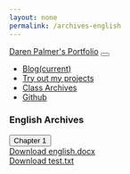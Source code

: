```yaml
---
layout: none
permalink: /archives-english
---
```


<meta name="viewport" content="width=device-width, initial-scale=1, shrink-to-fit=no">
<script src="https://code.jquery.com/jquery-3.2.1.slim.min.js" integrity="sha384-KJ3o2DKtIkvYIK3UENzmM7KCkRr/rE9/Qpg6aAZGJwFDMVNA/GpGFF93hXpG5KkN" crossorigin="anonymous"></script>
<script src="https://cdnjs.cloudflare.com/ajax/libs/popper.js/1.12.9/umd/popper.min.js" integrity="sha384-ApNbgh9B+Y1QKtv3Rn7W3mgPxhU9K/ScQsAP7hUibX39j7fakFPskvXusvfa0b4Q" crossorigin="anonymous"></script>
<script src="https://maxcdn.bootstrapcdn.com/bootstrap/4.0.0/js/bootstrap.min.js" integrity="sha384-JZR6Spejh4U02d8jOt6vLEHfe/JQGiRRSQQxSfFWpi1MquVdAyjUar5+76PVCmYl" crossorigin="anonymous"></script>
<link rel="stylesheet" href="https://stackpath.bootstrapcdn.com/bootstrap/4.5.2/css/bootstrap.min.css" integrity="sha384-JcKb8q3iqJ61gNV9KGb8thSsNjpSL0n8PARn9HuZOnIxN0hoP+VmmDGMN5t9UJ0Z" crossorigin="anonymous">
<link rel="stylesheet" href="/Archive-pages/archive-pages.css" type="text/css">

<nav class="navbar navbar-expand-xl navbar-dark bg-dark">
    <a class="navbar-brand" href="/">Daren Palmer's Portfolio</a> 
    <button class="navbar-toggler" type="button" data-toggle="collapse" data-target="#navbarSupportedContent" aria-controls="navbarSupportedContent" aria-expanded="false" aria-label="Toggle navigation">
    <span class="navbar-toggler-icon"></span>
  </button> 
    <div class="collapse navbar-collapse" id="navbarSupportedContent">
      <ul class="navbar-nav mr-auto">
        <li class="nav-item active">
          <a class="nav-link" href="blog/">Blog<span class="sr-only">(current)</span></a>
        </li>
        <li class="nav-item active">
          <a class="nav-link" href="/">Try out my projects</a>
        </li>
        <li class="nav-item active">
          <a class="nav-link" href="archives">Class Archives</a>
        </li>
        <li class="nav-item active">
          <a class="nav-link" href="https://github.com/colleserre" target="_blank">Github</a>
        </li>
      </ul>
    </div>
  </nav>

<h3>English Archives</h3>

<div class="dropdown">
  <button class="btn btn-secondary dropdown-toggle" type="button" id="dropdownMenuButton" data-toggle="dropdown" aria-haspopup="true" aria-expanded="false">
    Chapter 1
  </button>
  <div class="dropdown-menu" aria-labelledby="dropdownMenuButton">
    <a class="download-link" href="Archives/English/english.docx" download>Download english.docx</a>
    <br>
    <a class="download-link" href="Archives/English/test.md" download>Download test.txt</a>
  </div>
</div>    
